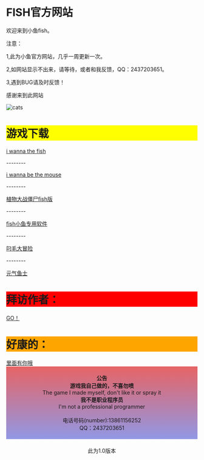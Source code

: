 <html lang="zh-CN">
  <head>
    <!--hey！来看源代码啦！-->
  </head>
  <body style="margin: 0;">
	  <h1>FISH官方网站 </h1>
    	  <p>欢迎来到小鱼fish。</p>
	  <p>注意：</p>
	  <p>1,此为小鱼官方网站，几乎一周更新一次。</p>
	  <p>2,如网站显示不出来，请等待，或者和我反馈，QQ：2437203651。</p>
	  <p>3,遇到BUG请及时反馈！</p>
    <p>感谢来到此网站</p>
    <img src="jinb.png" alt="cats">
    <h1 style = "background:yellow;">游戏下载</h1>
    <a href="https://wws.lanzoub.com/if9a80279zyd">i wanna the fish</a>
    <p>--------</p>
    <a href="https://wws.lanzoub.com/iyJ080844rti">i wanna be the mouse</a>
    <p>--------</p>
    <a href="https://wws.lanzoub.com/iFe8e01hvt1a">植物大战僵尸fish版</a>
    <p>--------</p>
    <a href="https://wws.lanzoub.com/iJIIk06iqppg">fish小鱼专用软件</a>
    <p>--------</p>
    <a href="https://wws.lanzoub.com/i38HB08450le">叼毛大冒险</a>
    <p>--------</p>
    <a href="https://wws.lanzoub.com/iHwi2083w0qf">元气鱼士</a>
    <h1 style = "background:red;">拜访作者：</h1>
    <a href="https://space.bilibili.com/1660860592">GO！</a>
    <h1 style = "background:orange;">好康的：</h1>
    <a href="https://www.bilibili.com/video/BV1GJ411x7h7">里面有你哦</a>
    <p style="    text-align: center;
        margin: auto;
        padding: 20px;
        border: 2px;
        background-image: linear-gradient(#e66465, #9198e5);" ><b>公告</b>
        <br><b>游戏我自己做的，不喜勿喷</b>
        <br>The game I made myself, don't like it or spray it
        <br><b>我不是职业程序员</b>
        <br>I'm not a professional programmer
        <br> 
        <br>电话号码(number):13861156252
        <br>QQ：2437203651
    </p>
    <p style="    text-align: center;
    margin: auto;
    padding: 20px;
    border: 2px;">此为1.0版本</p>
  </body>
</html>

